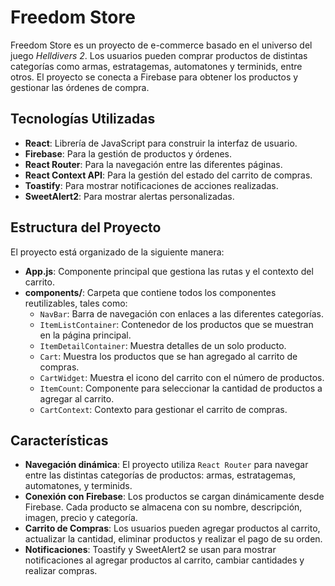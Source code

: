 # Freedom Store

Freedom Store es un proyecto de e-commerce basado en el universo del juego *Helldivers 2*. Los usuarios pueden comprar productos de distintas categorías como armas, estratagemas, automatones y terminids, entre otros. El proyecto se conecta a Firebase para obtener los productos y gestionar las órdenes de compra.

## Tecnologías Utilizadas

- **React**: Librería de JavaScript para construir la interfaz de usuario.
- **Firebase**: Para la gestión de productos y órdenes.
- **React Router**: Para la navegación entre las diferentes páginas.
- **React Context API**: Para la gestión del estado del carrito de compras.
- **Toastify**: Para mostrar notificaciones de acciones realizadas.
- **SweetAlert2**: Para mostrar alertas personalizadas.

## Estructura del Proyecto

El proyecto está organizado de la siguiente manera:

- **App.js**: Componente principal que gestiona las rutas y el contexto del carrito.
- **components/**: Carpeta que contiene todos los componentes reutilizables, tales como:
  - `NavBar`: Barra de navegación con enlaces a las diferentes categorías.
  - `ItemListContainer`: Contenedor de los productos que se muestran en la página principal.
  - `ItemDetailContainer`: Muestra detalles de un solo producto.
  - `Cart`: Muestra los productos que se han agregado al carrito de compras.
  - `CartWidget`: Muestra el icono del carrito con el número de productos.
  - `ItemCount`: Componente para seleccionar la cantidad de productos a agregar al carrito.
  - `CartContext`: Contexto para gestionar el carrito de compras.


## Características

- **Navegación dinámica**: El proyecto utiliza `React Router` para navegar entre las distintas categorías de productos: armas, estratagemas, automatones, y terminids.
- **Conexión con Firebase**: Los productos se cargan dinámicamente desde Firebase. Cada producto se almacena con su nombre, descripción, imagen, precio y categoría.
- **Carrito de Compras**: Los usuarios pueden agregar productos al carrito, actualizar la cantidad, eliminar productos y realizar el pago de su orden.
- **Notificaciones**: Toastify y SweetAlert2 se usan para mostrar notificaciones al agregar productos al carrito, cambiar cantidades y realizar compras.
